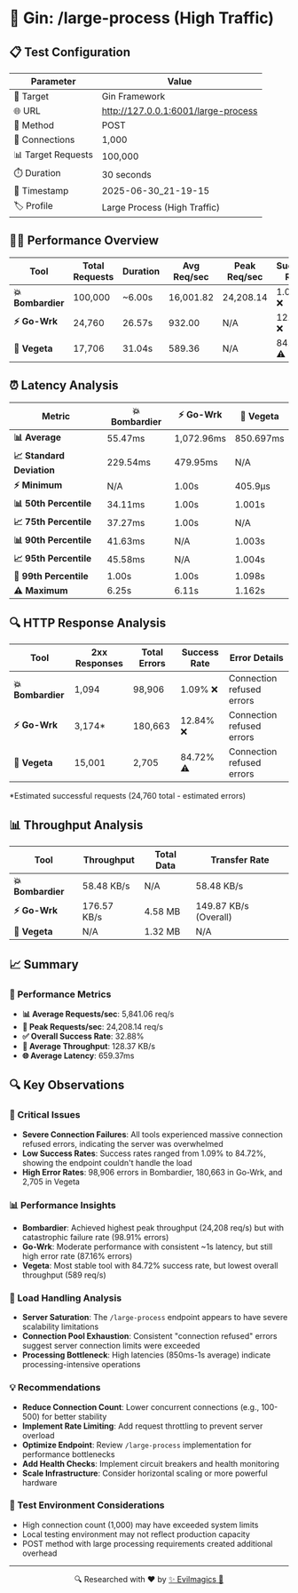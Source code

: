 # 🚀 Gin: /large-process (High Traffic)

## 📋 Test Configuration
| Parameter | Value |
|-----------|-------|
| 🎯 Target | Gin Framework |
| 🌐 URL | http://127.0.0.1:6001/large-process |
| 📡 Method | POST |
| 🔗 Connections | 1,000 |
| 📊 Target Requests | 100,000 |
| ⏱️ Duration | 30 seconds |
| 📅 Timestamp | 2025-06-30_21-19-15 |
| 🏷️ Profile | Large Process (High Traffic) |

## 🏃‍♂️ Performance Overview
| Tool | Total Requests | Duration | Avg Req/sec | Peak Req/sec | Success Rate |
|------|----------------|----------|-------------|--------------|--------------|
| **💥 Bombardier** | 100,000 | ~6.00s | 16,001.82 | 24,208.14 | 1.09% ❌ |
| **⚡ Go-Wrk** | 24,760 | 26.57s | 932.00 | N/A | 12.84% ❌ |
| **🌿 Vegeta** | 17,706 | 31.04s | 589.36 | N/A | 84.72% ⚠️ |

## ⏰ Latency Analysis
| Metric | 💥 Bombardier | ⚡ Go-Wrk | 🌿 Vegeta |
|--------|------------|---------|---------|
| **📊 Average** | 55.47ms | 1,072.96ms | 850.697ms |
| **📈 Standard Deviation** | 229.54ms | 479.95ms | N/A |
| **⚡ Minimum** | N/A | 1.00s | 405.9µs |
| **📊 50th Percentile** | 34.11ms | 1.00s | 1.001s |
| **📈 75th Percentile** | 37.27ms | 1.00s | N/A |
| **📊 90th Percentile** | 41.63ms | N/A | 1.003s |
| **📈 95th Percentile** | 45.58ms | N/A | 1.004s |
| **🔺 99th Percentile** | 1.00s | 1.00s | 1.098s |
| **⚠️ Maximum** | 6.25s | 6.11s | 1.162s |

## 🔍 HTTP Response Analysis
| Tool | 2xx Responses | Total Errors | Success Rate | Error Details |
|------|---------------|--------------|--------------|---------------|
| **💥 Bombardier** | 1,094 | 98,906 | 1.09% ❌ | Connection refused errors |
| **⚡ Go-Wrk** | 3,174* | 180,663 | 12.84% ❌ | Connection refused errors |
| **🌿 Vegeta** | 15,001 | 2,705 | 84.72% ⚠️ | Connection refused errors |

*Estimated successful requests (24,760 total - estimated errors)

## 📊 Throughput Analysis
| Tool | Throughput | Total Data | Transfer Rate |
|------|------------|------------|---------------|
| **💥 Bombardier** | 58.48 KB/s | N/A | 58.48 KB/s |
| **⚡ Go-Wrk** | 176.57 KB/s | 4.58 MB | 149.87 KB/s (Overall) |
| **🌿 Vegeta** | N/A | 1.32 MB | N/A |

## 📈 Summary
### 🎯 Performance Metrics
- **📊 Average Requests/sec**: 5,841.06 req/s
- **🚀 Peak Requests/sec**: 24,208.14 req/s
- **✅ Overall Success Rate**: 32.88%
- **💨 Average Throughput**: 128.37 KB/s
- **🌐 Average Latency**: 659.37ms

## 🔍 Key Observations

### 🚨 Critical Issues
- **Severe Connection Failures**: All tools experienced massive connection refused errors, indicating the server was overwhelmed
- **Low Success Rates**: Success rates ranged from 1.09% to 84.72%, showing the endpoint couldn't handle the load
- **High Error Rates**: 98,906 errors in Bombardier, 180,663 in Go-Wrk, and 2,705 in Vegeta

### 📊 Performance Insights
- **Bombardier**: Achieved highest peak throughput (24,208 req/s) but with catastrophic failure rate (98.91% errors)
- **Go-Wrk**: Moderate performance with consistent ~1s latency, but still high error rate (87.16% errors)
- **Vegeta**: Most stable tool with 84.72% success rate, but lowest overall throughput (589 req/s)

### 🎯 Load Handling Analysis
- **Server Saturation**: The `/large-process` endpoint appears to have severe scalability limitations
- **Connection Pool Exhaustion**: Consistent "connection refused" errors suggest server connection limits were exceeded
- **Processing Bottleneck**: High latencies (850ms-1s average) indicate processing-intensive operations

### 💡 Recommendations
- **Reduce Connection Count**: Lower concurrent connections (e.g., 100-500) for better stability
- **Implement Rate Limiting**: Add request throttling to prevent server overload
- **Optimize Endpoint**: Review `/large-process` implementation for performance bottlenecks
- **Add Health Checks**: Implement circuit breakers and health monitoring
- **Scale Infrastructure**: Consider horizontal scaling or more powerful hardware

### 🔧 Test Environment Considerations
- High connection count (1,000) may have exceeded system limits
- Local testing environment may not reflect production capacity
- POST method with large processing requirements created additional overhead

---
<div align="center">
🔍 Researched with ❤️ by <span><a href="https://github.com/evilmagics">✨ Evilmagics 🌟</a></span>
</div>